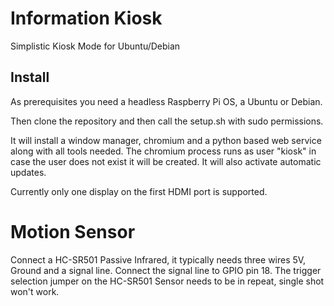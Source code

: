 # Information Kiosk

Simplistic Kiosk Mode for Ubuntu/Debian

## Install

As prerequisites you need a headless Raspberry Pi OS, a Ubuntu or Debian.

Then clone the repository and then call the setup.sh with sudo permissions.

It will install a window manager, chromium and a python based web service along with all tools needed.
The chromium process runs as user "kiosk" in case the user does not exist it will be created.
It will also activate automatic updates.

Currently only one display on the first HDMI port is supported.

# Motion Sensor 

Connect a HC-SR501 Passive Infrared, it typically needs three wires 5V, Ground and a signal line. Connect the signal line to GPIO pin 18. 
The trigger selection jumper on the HC-SR501 Sensor needs to be in repeat, single shot won't work.

